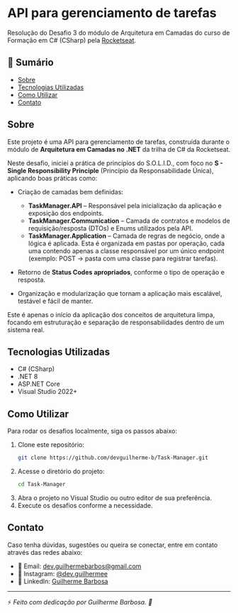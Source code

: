 # API para gerenciamento de tarefas

Resolução do Desafio 3 do módulo de Arquitetura em Camadas do curso de Formação em C# (CSharp) pela [Rocketseat](https://github.com/rocketseat-education).

## 📌 Sumário

- [Sobre](#sobre)
- [Tecnologias Utilizadas](#tecnologias-utilizadas)
- [Como Utilizar](#como-utilizar)
- [Contato](#contato)

## Sobre

Este projeto é uma API para gerenciamento de tarefas, construída durante o módulo de **Arquitetura em Camadas no .NET** da trilha de C# da Rocketseat.

Neste desafio, iniciei a prática de princípios do S.O.L.I.D., com foco no **S - Single Responsibility Principle** (Princípio da Responsabilidade Única), aplicando boas práticas como:

- Criação de camadas bem definidas:
  - **TaskManager.API** – Responsável pela inicialização da aplicação e exposição dos endpoints.
  - **TaskManager.Communication** – Camada de contratos e modelos de requisição/resposta (DTOs) e Enums utilizados pela API.
  - **TaskManager.Application** – Camada de regras de negócio, onde a lógica é aplicada. Esta é organizada em pastas por operação, cada uma contendo apenas a classe responsável por um único endpoint (exemplo: POST → pasta com uma classe para registrar tarefas).
  
- Retorno de **Status Codes apropriados**, conforme o tipo de operação e resposta.
- Organização e modularização que tornam a aplicação mais escalável, testável e fácil de manter.

Este é apenas o início da aplicação dos conceitos de arquitetura limpa, focando em estruturação e separação de responsabilidades dentro de um sistema real.

## Tecnologias Utilizadas

- C# (CSharp)
- .NET 8
- ASP.NET Core
- Visual Studio 2022+

## Como Utilizar

Para rodar os desafios localmente, siga os passos abaixo:

1. Clone este repositório:
   ```bash
   git clone https://github.com/devguilherme-b/Task-Manager.git
   ```
2. Acesse o diretório do projeto:
   ```bash
   cd Task-Manager
   ```
3. Abra o projeto no Visual Studio ou outro editor de sua preferência.
4. Execute os desafios conforme a necessidade.


## Contato

Caso tenha dúvidas, sugestões ou queira se conectar, entre em contato através das redes abaixo:

- 📧 Email: [dev.guilhermebarbos@gmail.com](mailto:dev.guilhermebarbos@gmail.com)
- 📸 Instagram: [@dev.guilhermee](https://www.instagram.com/dev.guilhermee)
- 💼 LinkedIn: [Guilherme Barbosa](https://www.linkedin.com/in/devguilhermebarbosa/)

---

⚡ _Feito com dedicação por Guilherme Barbosa. 🚀_
